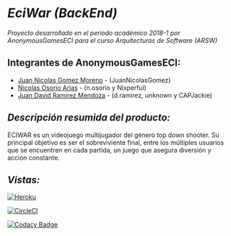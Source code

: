 
***EciWar (BackEnd)***
======

*Proyecto desarrollado en el periodo académico 2018-1 por AnonymousGamesECI para el curso Arquitecturas de Software (ARSW)*

  Integrantes de AnonymousGamesECI:
  -------
  - [Juan Nicolas Gomez Moreno](https://github.com/JuanNicolasGomez) - (JuanNicolasGomez)
  - [Nicolas Osorio Arias](https://github.com/Nixperful) - (n.osorio y Nixperful)
  - [Juan David Ramirez Mendoza](https://github.com/CAPJackie) - (d.ramirez, unknown y CAPJackie)

*_Descripción resumida del producto:_*
------- 
ECIWAR es un videojuego multijugador del género top down shooter. Su principal objetivo es ser el sobreviviente final, entre los múltiples usuarios que se encuentren en cada partida, un juego que asegura diversión y acción constante.  

*_Vistas:_*
------- 
[![Heroku](https://wmpics.pics/di-NNAT.png)](https://eciwarapi.herokuapp.com/)

[![CircleCI](https://circleci.com/gh/AnonymousGamesECI/BackendECIWAR.svg?style=svg)](https://circleci.com/gh/AnonymousGamesECI/BackendECIWAR)

[![Codacy Badge](https://api.codacy.com/project/badge/Grade/bf0410d2a5ba4bae83ade3bd59cdceac)](https://www.codacy.com/app/AnonymousGamesEci/EciWar?utm_source=github.com&amp;utm_medium=referral&amp;utm_content=AnonymousGamesECI/EciWar&amp;utm_campaign=Badge_Grade)
